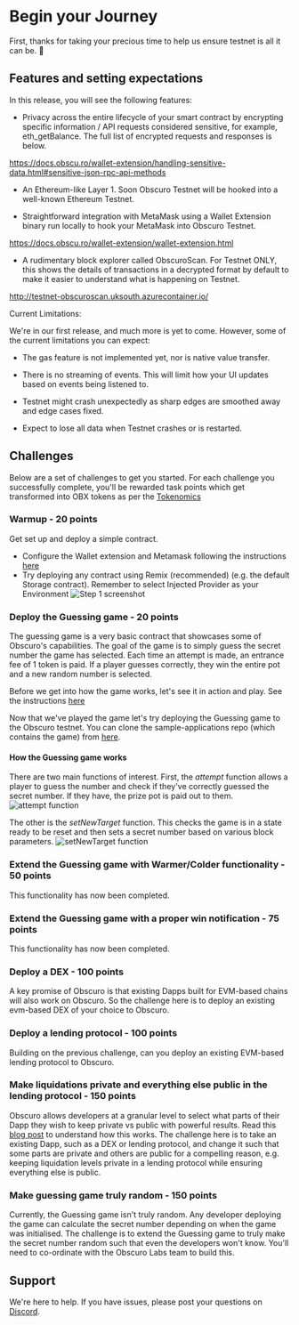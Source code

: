 # Begin your Journey

First, thanks for taking your precious time to help us ensure testnet is all it can be. 🙏 

## Features and setting expectations

In this release, you will see the following features:

- Privacy across the entire lifecycle of your smart contract by encrypting specific information / API requests considered sensitive, for example, eth_getBalance. The full list of encrypted requests and responses is below.

https://docs.obscu.ro/wallet-extension/handling-sensitive-data.html#sensitive-json-rpc-api-methods

* An Ethereum-like Layer 1. Soon Obscuro Testnet will be hooked into a well-known Ethereum Testnet.

* Straightforward integration with MetaMask using a Wallet Extension binary run locally to hook your MetaMask into Obscuro Testnet.

https://docs.obscu.ro/wallet-extension/wallet-extension.html

* A rudimentary block explorer called ObscuroScan. For Testnet ONLY, this shows the details of transactions in a decrypted format by default to make it easier to understand what is happening on Testnet.

http://testnet-obscuroscan.uksouth.azurecontainer.io/ 

Current Limitations:

We're in our first release, and much more is yet to come. However, some of the current limitations you can expect:

* The gas feature is not implemented yet, nor is native value transfer.

* There is no streaming of events. This will limit how your UI updates based on events being listened to.

* Testnet might crash unexpectedly as sharp edges are smoothed away and edge cases fixed.

* Expect to lose all data when Testnet crashes or is restarted. 

## Challenges

Below are a set of challenges to get you started. For each challenge you successfully complete, you'll be rewarded task points which get transformed into OBX tokens as per the [Tokenomics](https://github.com/obscuronet/obscuro-project/wiki/Tokenomics)

### Warmup - 20 points
Get set up and deploy a simple contract.
* Configure the Wallet extension and Metamask following the instructions [here](https://docs.obscu.ro/wallet-extension/wallet-extension.html)
* Try deploying any contract using Remix (recommended) (e.g. the default Storage contract). Remember to select Injected Provider as your Environment ![Step 1 screenshot](https://images.tango.us/public/screenshot_017a4a1c-b655-4eda-8c6e-7a298e1faa70.png?crop=focalpoint&fit=crop&fp-x=0.0945&fp-y=0.1827&fp-z=2.5115&w=1200&mark-w=0.2&mark-pad=0&mark64=aHR0cHM6Ly9pbWFnZXMudGFuZ28udXMvc3RhdGljL21hZGUtd2l0aC10YW5nby13YXRlcm1hcmsucG5n&ar=2027%3A1103)

### Deploy the Guessing game - 20 points
The guessing game is a very basic contract that showcases some of Obscuro's capabilities. The goal of the game is to simply guess the secret number the game has selected. Each time an attempt is made, an entrance fee of 1 token is paid. If a player guesses correctly, they win the entire pot and a new random number is selected.

Before we get into how the game works, let's see it in action and play. See the instructions [here](https://docs.obscu.ro/testnet/example-dapps.html)

Now that we've played the game let's try deploying the Guessing game to the Obscuro testnet. You can clone the sample-applications repo (which contains the game) from [here](https://github.com/obscuronet/sample-applications). 

#### How the Guessing game works
There are two main functions of interest. First, the *attempt* function allows a player to guess the number and check if they've correctly guessed the secret number. If they have, the prize pot is paid out to them.
![attempt function](../../assets/images/guessing.png)

The other is the *setNewTarget* function. This checks the game is in a state ready to be reset and then sets a secret number based on various block parameters.
![setNewTarget function](../../assets/images/setnewtarget.png)

### Extend the Guessing game with Warmer/Colder functionality - 50 points
This functionality has now been completed.

### Extend the Guessing game with a proper win notification - 75 points
This functionality has now been completed.

### Deploy a DEX - 100 points
A key promise of Obscuro is that existing Dapps built for EVM-based chains will also work on Obscuro. So the challenge here is to deploy an existing evm-based DEX of your choice to Obscuro.

### Deploy a lending protocol - 100 points
Building on the previous challenge, can you deploy an existing EVM-based lending protocol to Obscuro.

### Make liquidations private and everything else public in the lending protocol - 150 points
Obscuro allows developers at a granular level to select what parts of their Dapp they wish to keep private vs public with powerful results. Read this [blog post](https://medium.com/obscuro-labs/the-obscuro-experience-26d1697a5378) to understand how this works. The challenge here is to take an existing Dapp, such as a DEX or lending protocol, and change it such that some parts are private and others are public for a compelling reason, e.g. keeping liquidation levels private in a lending protocol while ensuring everything else is public.

### Make guessing game truly random - 150 points
Currently, the Guessing game isn't truly random. Any developer deploying the game can calculate the secret number depending on when the game was initialised. The challenge is to extend the Guessing game to truly make the secret number random such that even the developers won't know. You'll need to co-ordinate with the Obscuro Labs team to build this. 

## Support

We're here to help. If you have issues, please post your questions on [Discord](https://discord.gg/obscuro).